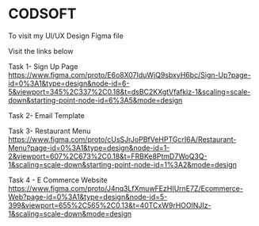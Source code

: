 # CODSOFT

To visit my UI/UX Design Figma file 

Visit the links below

Task 1- Sign Up Page
https://www.figma.com/proto/E6o8X07IduWjQ9sbxyH6bc/Sign-Up?page-id=0%3A1&type=design&node-id=6-5&viewport=345%2C337%2C0.18&t=dsBC2KXgtVfafkiz-1&scaling=scale-down&starting-point-node-id=6%3A5&mode=design

Task 2- Email Template

Task 3- Restaurant Menu
https://www.figma.com/proto/cUsSJrJoPBfVeHPTGcrI6A/Restaurant-Menu?page-id=0%3A1&type=design&node-id=1-2&viewport=607%2C673%2C0.18&t=FRBKe8PtmD7WoQ3Q-1&scaling=scale-down&starting-point-node-id=1%3A2&mode=design

Task 4 - E Commerce Website
https://www.figma.com/proto/J4nq3LfXmuwFEzHIUrnE7Z/Ecommerce-Web?page-id=0%3A1&type=design&node-id=5-399&viewport=655%2C565%2C0.13&t=40TCxW9rHOOlNJIz-1&scaling=scale-down&mode=design

